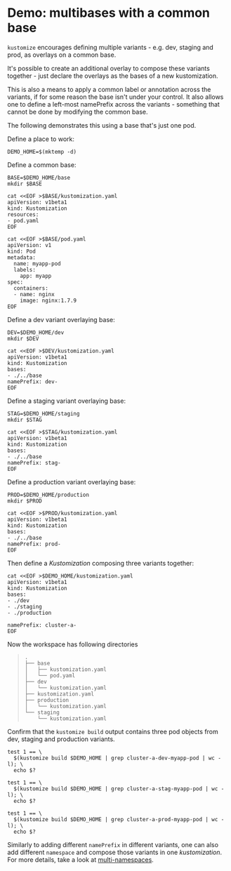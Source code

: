 # Demo: multibases with a common base

`kustomize` encourages defining multiple variants - e.g. dev, staging and prod, as overlays on a common base.

It's possible to create an additional overlay to compose these variants together - just declare the overlays as the bases of a new kustomization.

This is also a means to apply a common label or annotation across the variants, if for some reason the base isn't under your control. It also allows one to define a left-most namePrefix across the variants - something that cannot be done by modifying the common base.

The following demonstrates this using a base that's just one pod.

Define a place to work:

<!-- @makeWorkplace @test -->
```
DEMO_HOME=$(mktemp -d)
```

Define a common base:
<!-- @makeBase @test -->
```
BASE=$DEMO_HOME/base
mkdir $BASE

cat <<EOF >$BASE/kustomization.yaml
apiVersion: v1beta1
kind: Kustomization
resources:
- pod.yaml
EOF

cat <<EOF >$BASE/pod.yaml
apiVersion: v1
kind: Pod
metadata:
  name: myapp-pod
  labels:
    app: myapp
spec:
  containers:
  - name: nginx
    image: nginx:1.7.9
EOF
```

Define a dev variant overlaying base:
<!-- @makeDev @test -->
```
DEV=$DEMO_HOME/dev
mkdir $DEV

cat <<EOF >$DEV/kustomization.yaml
apiVersion: v1beta1
kind: Kustomization
bases:
- ./../base
namePrefix: dev-
EOF
```

Define a staging variant overlaying base:
<!-- @makeStaging @test -->
```
STAG=$DEMO_HOME/staging
mkdir $STAG

cat <<EOF >$STAG/kustomization.yaml
apiVersion: v1beta1
kind: Kustomization
bases:
- ./../base
namePrefix: stag-
EOF
```

Define a production variant overlaying base:
<!-- @makeProd @test -->
```
PROD=$DEMO_HOME/production
mkdir $PROD

cat <<EOF >$PROD/kustomization.yaml
apiVersion: v1beta1
kind: Kustomization
bases:
- ./../base
namePrefix: prod-
EOF
```

Then define a _Kustomization_ composing three variants together:
<!-- @makeTopLayer @test -->
```
cat <<EOF >$DEMO_HOME/kustomization.yaml
apiVersion: v1beta1
kind: Kustomization
bases:
- ./dev
- ./staging
- ./production

namePrefix: cluster-a-
EOF
```

Now the workspace has following directories
> ```
> .
> ├── base
> │   ├── kustomization.yaml
> │   └── pod.yaml
> ├── dev
> │   └── kustomization.yaml
> ├── kustomization.yaml
> ├── production
> │   └── kustomization.yaml
> └── staging
>     └── kustomization.yaml
> ```

Confirm that the `kustomize build` output contains three pod objects from dev, staging and production variants.

<!-- @confirmVariants @test -->
```
test 1 == \
  $(kustomize build $DEMO_HOME | grep cluster-a-dev-myapp-pod | wc -l); \
  echo $?
  
test 1 == \
  $(kustomize build $DEMO_HOME | grep cluster-a-stag-myapp-pod | wc -l); \
  echo $?
  
test 1 == \
  $(kustomize build $DEMO_HOME | grep cluster-a-prod-myapp-pod | wc -l); \
  echo $?    
```
Similarly to adding different `namePrefix` in different variants, one can also add different `namespace` and compose those variants in
one _kustomization_. For more details, take a look at [multi-namespaces](multi-namespace.md).
